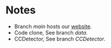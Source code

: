 # Notes
- Branch *main* hosts our [website](https://codeclonedl.github.io/datasets.com/).
- Code clone, See branch *data*.
- CCDetector, See branch *CCDetector*.